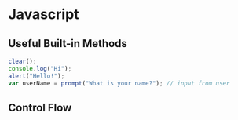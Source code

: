 <extoc></extoc>

# Javascript

## Useful Built-in Methods

```javascript
clear();
console.log("Hi");
alert("Hello!");
var userName = prompt("What is your name?"); // input from user
```

## Control Flow